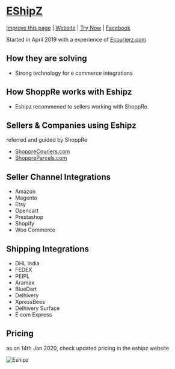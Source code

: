 # [EShipZ](https://expeditions.shoppre.com/fellow-companies/eshipz.html)

[Improve this page](https://github.com/shoppre/expeditions/edit/master/docs/fellow-companies/eshipz.md) | [Website](https://www.eshipz.com/) | [Try Now](https://app.eshipz.com/login) | [Facebook](https://www.facebook.com/eShipz/)

Started in April 2019 with a experience of [Ecourierz.com](https://ecourierz.com)

## How they are solving

- Strong technology for e commerce integrations

## How ShoppRe works with Eshipz

- Eshipz recommened to sellers working with ShoppRe.

## Sellers & Companies using Eshipz
referred and guided by ShoppRe

- [ShoppreCouriers.com](https://shopprecouriers.com)
- [ShoppreParcels.com](https://shoppreparcels.com)

## Seller Channel Integrations

- Amazon
- Magento
- Etsy
- Opencart
- Prestashop
- Shopify
- Woo Commerce

## Shipping Integrations

- DHL India
- FEDEX
- PEIPL
- Aramex
- BlueDart
- Delhivery
- XpressBees
- Delhivery Surface
- E com Express

## Pricing

as on 14th Jan 2020, check updated pricing in the eshipz website

![Eshipz](https://github.com/shoppre/expeditions/raw/master/docs/fellow-companies/eshipz-pricing.jpeg)
